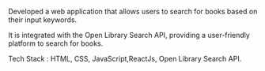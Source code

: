 Developed a  web application that allows  users to search for books based on their input keywords.

It is integrated with the Open Library Search API, providing a user-friendly platform to search for books.

Tech Stack : HTML, CSS, JavaScript,ReactJs, Open Library Search API.
